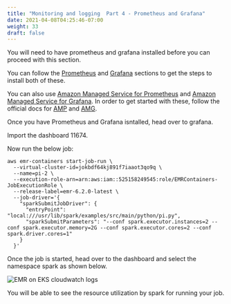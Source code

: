 ```yaml
---
title: "Monitoring and logging  Part 4 - Prometheus and Grafana"
date: 2021-04-08T04:25:46-07:00
weight: 33
draft: false
---
```


You will need to have prometheus and grafana installed before you can proceed with this section.

You can follow the [Prometheus](beginner/080_scaling/deploy_ca/) and [Grafana](beginner/080_scaling/deploy_ca/) sections to get the steps to install both of these. 

You can also use [Amazon Managed Service for Prometheus](https://aws.amazon.com/prometheus/) and [Amazon Managed Service for Grafana](https://aws.amazon.com/grafana/). In order to get started with these, follow the official docs for [AMP](https://docs.aws.amazon.com/prometheus/latest/userguide/AMP-getting-started.html) and [AMG](https://docs.aws.amazon.com/grafana/latest/userguide/getting-started-with-AMG.html).

Once you have Prometheus and Grafana isntalled, head over to grafana.

Import the dashboard 11674.


Now run the below job:

```
aws emr-containers start-job-run \
  --virtual-cluster-id=jokbdf64kj891f7iaaot3qo9q \
  --name=pi-2 \
  --execution-role-arn=arn:aws:iam::525158249545:role/EMRContainers-JobExecutionRole \
  --release-label=emr-6.2.0-latest \
  --job-driver='{
    "sparkSubmitJobDriver": {
      "entryPoint": "local:///usr/lib/spark/examples/src/main/python/pi.py",
      "sparkSubmitParameters": "--conf spark.executor.instances=2 --conf spark.executor.memory=2G --conf spark.executor.cores=2 --conf spark.driver.cores=1"
    }
  }'

  ```

Once the job is started, head over to the dashboard and select the namespace spark as shown below. 


![EMR on EKS cloudwatch logs](/images/emr-on-eks/grafana_1.png)

You will be able to see the resource utilization by spark for running your job.
